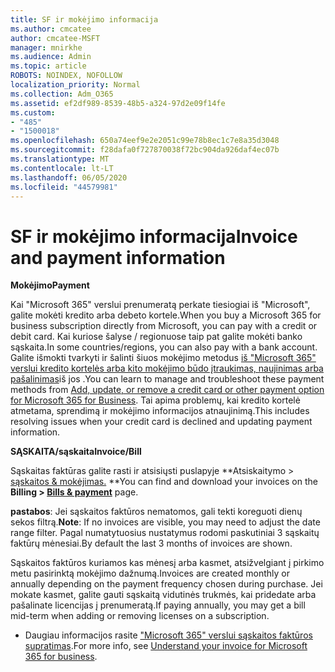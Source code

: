```yaml
---
title: SF ir mokėjimo informacija
ms.author: cmcatee
author: cmcatee-MSFT
manager: mnirkhe
ms.audience: Admin
ms.topic: article
ROBOTS: NOINDEX, NOFOLLOW
localization_priority: Normal
ms.collection: Adm_O365
ms.assetid: ef2df989-8539-48b5-a324-97d2e09f14fe
ms.custom:
- "485"
- "1500018"
ms.openlocfilehash: 650a74eef9e2e2051c99e78b8ec1c7e8a35d3048
ms.sourcegitcommit: f28dafa0f727870038f72bc904da926daf4ec07b
ms.translationtype: MT
ms.contentlocale: lt-LT
ms.lasthandoff: 06/05/2020
ms.locfileid: "44579981"
---
```

# <a name="invoice-and-payment-information"></a><span data-ttu-id="16f74-102">SF ir mokėjimo informacija</span><span class="sxs-lookup"><span data-stu-id="16f74-102">Invoice and payment information</span></span>

<span data-ttu-id="16f74-103">**Mokėjimo**</span><span class="sxs-lookup"><span data-stu-id="16f74-103">**Payment**</span></span>

<span data-ttu-id="16f74-104">Kai "Microsoft 365" verslui prenumeratą perkate tiesiogiai iš "Microsoft", galite mokėti kredito arba debeto kortele.</span><span class="sxs-lookup"><span data-stu-id="16f74-104">When you buy a Microsoft 365 for business subscription directly from Microsoft, you can pay with a credit or debit card.</span></span>  <span data-ttu-id="16f74-105">Kai kuriose šalyse / regionuose taip pat galite mokėti banko sąskaita.</span><span class="sxs-lookup"><span data-stu-id="16f74-105">In some countries/regions, you can also pay with a bank account.</span></span>  <span data-ttu-id="16f74-106">Galite išmokti tvarkyti ir šalinti šiuos mokėjimo metodus [iš "Microsoft 365" verslui kredito kortelės arba kito mokėjimo būdo įtraukimas, naujinimas arba pašalinimas](https://go.microsoft.com/fwlink/?linkid=2118133)iš jos .</span><span class="sxs-lookup"><span data-stu-id="16f74-106">You can learn to manage and troubleshoot these payment methods from [Add, update, or remove a credit card or other payment option for Microsoft 365 for Business](https://go.microsoft.com/fwlink/?linkid=2118133).</span></span>  <span data-ttu-id="16f74-107">Tai apima problemų, kai kredito kortelė atmetama, sprendimą ir mokėjimo informacijos atnaujinimą.</span><span class="sxs-lookup"><span data-stu-id="16f74-107">This includes resolving issues when your credit card is declined and updating payment information.</span></span>

<span data-ttu-id="16f74-108">**SĄSKAITA/sąskaita**</span><span class="sxs-lookup"><span data-stu-id="16f74-108">**Invoice/Bill**</span></span>

<span data-ttu-id="16f74-109">Sąskaitas faktūras galite rasti ir atsisiųsti puslapyje \*\*Atsiskaitymo > [sąskaitos & mokėjimas.](https://go.microsoft.com/fwlink/p/?linkid=848039) \*\*</span><span class="sxs-lookup"><span data-stu-id="16f74-109">You can find and download your invoices on the **Billing > [Bills & payment](https://go.microsoft.com/fwlink/p/?linkid=848039)** page.</span></span>  

<span data-ttu-id="16f74-110">**pastabos**: Jei sąskaitos faktūros nematomos, gali tekti koreguoti dienų sekos filtrą.</span><span class="sxs-lookup"><span data-stu-id="16f74-110">**Note**: If no invoices are visible, you may need to adjust the date range filter.</span></span>  <span data-ttu-id="16f74-111">Pagal numatytuosius nustatymus rodomi paskutiniai 3 sąskaitų faktūrų mėnesiai.</span><span class="sxs-lookup"><span data-stu-id="16f74-111">By default the last 3 months of invoices are shown.</span></span>

<span data-ttu-id="16f74-112">Sąskaitos faktūros kuriamos kas mėnesį arba kasmet, atsižvelgiant į pirkimo metu pasirinktą mokėjimo dažnumą.</span><span class="sxs-lookup"><span data-stu-id="16f74-112">Invoices are created monthly or annually depending on the payment frequency chosen during purchase.</span></span>  <span data-ttu-id="16f74-113">Jei mokate kasmet, galite gauti sąskaitą vidutinės trukmės, kai pridedate arba pašalinate licencijas į prenumeratą.</span><span class="sxs-lookup"><span data-stu-id="16f74-113">If paying annually, you may get a bill mid-term when adding or removing licenses on a subscription.</span></span>
 
- <span data-ttu-id="16f74-114">Daugiau informacijos rasite ["Microsoft 365" verslui sąskaitos faktūros supratimas](https://go.microsoft.com/fwlink/?linkid=2119101).</span><span class="sxs-lookup"><span data-stu-id="16f74-114">For more info, see [Understand your invoice for Microsoft 365 for business](https://go.microsoft.com/fwlink/?linkid=2119101).</span></span>
